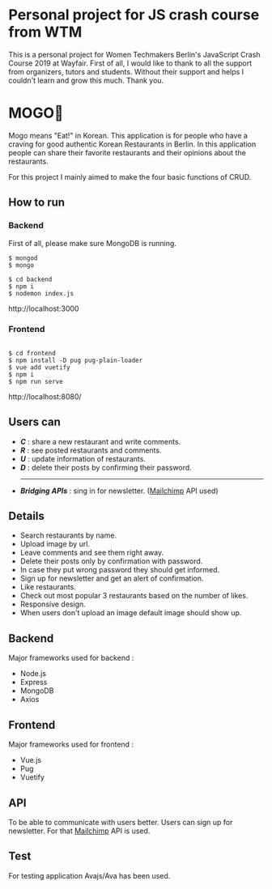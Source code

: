 # Personal project for JS crash course from WTM

This is a personal project for Women Techmakers Berlin's JavaScript Crash Course 2019 at Wayfair.
First of all, I would like to thank to all the support from organizers, tutors and students.
Without their support and helps I couldn't learn and grow this much. Thank you.

# MOGO🍱

Mogo means "Eat!" in Korean. This application is for people who have a craving for good authentic Korean Restaurants in Berlin. In this application people can share their favorite restaurants and their opinions about the restaurants.

For this project I mainly aimed to make the four basic functions of CRUD.

## How to run

### Backend

First of all, please make sure MongoDB is running.

```
$ mongod
$ mongo
```

```
$ cd backend
$ npm i
$ nodemon index.js

```

http://localhost:3000

### Frontend

```

$ cd frontend
$ npm install -D pug pug-plain-loader
$ vue add vuetify
$ npm i
$ npm run serve

```

http://localhost:8080/

## Users can

<ul>
  <li> <b><em>C</em></b> : share a new restaurant and write comments.
  <li> <b><em>R</em></b> : see posted restaurants and comments.
  <li> <b><em>U</em></b> : update information of restaurants.
  <li> <b><em>D</em></b> : delete their posts by confirming their password.
 <hr>
  <li> <b><em>Bridging APIs</em></b> : sing in for newsletter. (<a href="https://mailchimp.com/developer/">Mailchimp</a> API used)
</ul>

## Details

<ul>
<li> Search restaurants by name.  </li>
<li> Upload image by url.
<li> Leave comments and see them right away.</li>
<li> Delete their posts only by confirmation with password. </li>
<li> In case they put wrong password they should get informed. </li>
<li> Sign up for newsletter and get an alert of confirmation. </li>
<li> Like restaurants.</li>
<li> Check out most popular 3 restaurants based on the number of likes.</li>
<li> Responsive design.  </li>
<li> When users don't upload an image default image should show up.</li>
</ul>

## Backend

Major frameworks used for backend :

<ul>
<li> Node.js </li>
<li> Express </li>
<li> MongoDB </li>
<li> Axios </li>
</ul>

## Frontend

Major frameworks used for frontend :

<ul>
<li> Vue.js </li>
<li> Pug </li>
<li> Vuetify </li>
</ul>

## API

To be able to communicate with users better. Users can sign up for newsletter.
For that <a href="https://mailchimp.com/developer/">Mailchimp</a> API is used.

## Test

For testing application Avajs/Ava has been used.
